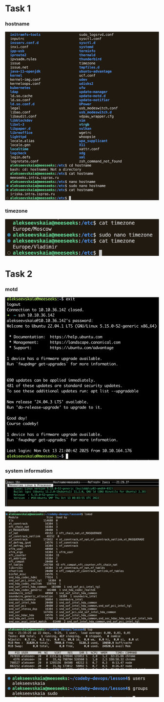 # Task 1

### hostname
![](images/1.1.png)

### timezone
![](images/1.2.png)


# Task 2

### motd
![](images/2.1.png)

### system information

![](images/kernel.png)

![](images/module.png)

![](images/cpu_memory.png)

![](images/users_groups.png)